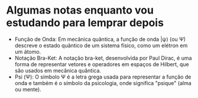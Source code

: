# Algumas notas enquanto vou estudando para lemprar depois

- Função de Onda: Em mecânica quântica, a função de onda |ψ⟩ (ou Ψ) descreve o estado quântico de um sistema físico, como um elétron em um átomo. 
- Notação Bra-Ket: A notação bra-ket, desenvolvida por Paul Dirac, é uma forma de representar vetores e operadores em espaços de Hilbert, que são usados em mecânica quântica. 
- Psi (Ψ): O símbolo Ψ é a letra grega usada para representar a função de onda e também é o símbolo da psicologia, onde significa "psique" (alma ou mente).
